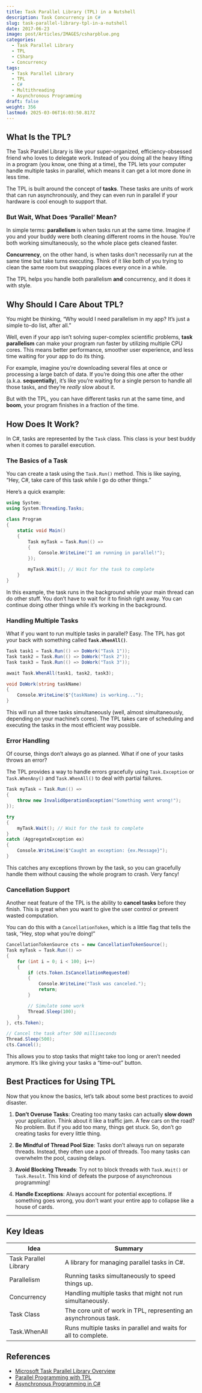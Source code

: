 ```yaml
---
title: Task Parallel Library (TPL) in a Nutshell
description: Task Concurrency in C#
slug: task-parallel-library-tpl-in-a-nutshell
date: 2017-06-23
image: post/Articles/IMAGES/csharpblue.png
categories:
  - Task Parallel Library
  - TPL
  - CSharp
  - Concurrency
tags:
  - Task Parallel Library
  - TPL
  - C#
  - Multithreading
  - Asynchronous Programming
draft: false
weight: 356
lastmod: 2025-03-06T16:03:50.817Z
---
```

<!-- 
# Task Parallel Library (TPL) in a Nutshell

Alright, folks! Buckle up, because today we’re diving into something that sounds fancy but isn’t as scary as it seems: the Task Parallel Library (TPL) in C#. 

You’ve probably heard of the TPL if you’ve ever dipped your toes into asynchronous programming or parallel processing. But what exactly is it, and why should you care? Well, grab a cup of coffee, and let’s break it down. -->

## What Is the TPL?

The Task Parallel Library is like your super-organized, efficiency-obsessed friend who loves to delegate work. Instead of you doing all the heavy lifting in a program (you know, one thing at a time), the TPL lets your computer handle multiple tasks in parallel, which means it can get a lot more done in less time.

The TPL is built around the concept of **tasks**. These tasks are units of work that can run asynchronously, and they can even run in parallel if your hardware is cool enough to support that.

### But Wait, What Does ‘Parallel’ Mean?

In simple terms: **parallelism** is when tasks run at the same time. Imagine if you and your buddy were both cleaning different rooms in the house. You’re both working simultaneously, so the whole place gets cleaned faster.

**Concurrency**, on the other hand, is when tasks don’t necessarily run at the same time but take turns executing. Think of it like both of you trying to clean the same room but swapping places every once in a while.

The TPL helps you handle both parallelism **and** concurrency, and it does it with style.

## Why Should I Care About TPL?

You might be thinking, “Why would I need parallelism in my app? It’s just a simple to-do list, after all.”

Well, even if your app isn’t solving super-complex scientific problems, **task parallelism** can make your program run faster by utilizing multiple CPU cores. This means better performance, smoother user experience, and less time waiting for your app to do its thing.

For example, imagine you’re downloading several files at once or processing a large batch of data. If you’re doing this one after the other (a.k.a. **sequentially**), it’s like you’re waiting for a single person to handle all those tasks, and they’re *really* slow about it.

But with the TPL, you can have different tasks run at the same time, and **boom**, your program finishes in a fraction of the time.

## How Does It Work?

In C#, tasks are represented by the `Task` class. This class is your best buddy when it comes to parallel execution.

### The Basics of a Task

You can create a task using the `Task.Run()` method. This is like saying, “Hey, C#, take care of this task while I go do other things.”

Here’s a quick example:

```csharp
using System;
using System.Threading.Tasks;

class Program
{
    static void Main()
    {
        Task myTask = Task.Run(() => 
        {
            Console.WriteLine("I am running in parallel!");
        });

        myTask.Wait(); // Wait for the task to complete
    }
}
```

In this example, the task runs in the background while your main thread can do other stuff. You don’t have to wait for it to finish right away. You can continue doing other things while it’s working in the background.

### Handling Multiple Tasks

What if you want to run multiple tasks in parallel? Easy. The TPL has got your back with something called **`Task.WhenAll()`**.

```csharp
Task task1 = Task.Run(() => DoWork("Task 1"));
Task task2 = Task.Run(() => DoWork("Task 2"));
Task task3 = Task.Run(() => DoWork("Task 3"));

await Task.WhenAll(task1, task2, task3);

void DoWork(string taskName)
{
    Console.WriteLine($"{taskName} is working...");
}
```

This will run all three tasks simultaneously (well, almost simultaneously, depending on your machine’s cores). The TPL takes care of scheduling and executing the tasks in the most efficient way possible.

### Error Handling

Of course, things don’t always go as planned. What if one of your tasks throws an error?

The TPL provides a way to handle errors gracefully using `Task.Exception` or `Task.WhenAny()` and `Task.WhenAll()` to deal with partial failures.

```csharp
Task myTask = Task.Run(() =>
{
    throw new InvalidOperationException("Something went wrong!");
});

try
{
    myTask.Wait(); // Wait for the task to complete
}
catch (AggregateException ex)
{
    Console.WriteLine($"Caught an exception: {ex.Message}");
}
```

This catches any exceptions thrown by the task, so you can gracefully handle them without causing the whole program to crash. Very fancy!

### Cancellation Support

Another neat feature of the TPL is the ability to **cancel tasks** before they finish. This is great when you want to give the user control or prevent wasted computation.

You can do this with a `CancellationToken`, which is a little flag that tells the task, “Hey, stop what you’re doing!”

```csharp
CancellationTokenSource cts = new CancellationTokenSource();
Task myTask = Task.Run(() =>
{
    for (int i = 0; i < 100; i++)
    {
        if (cts.Token.IsCancellationRequested)
        {
            Console.WriteLine("Task was canceled.");
            return;
        }

        // Simulate some work
        Thread.Sleep(100);
    }
}, cts.Token);

// Cancel the task after 500 milliseconds
Thread.Sleep(500);
cts.Cancel();
```

This allows you to stop tasks that might take too long or aren’t needed anymore. It’s like giving your tasks a “time-out” button.

## Best Practices for Using TPL

Now that you know the basics, let’s talk about some best practices to avoid disaster.

1. **Don’t Overuse Tasks**: Creating too many tasks can actually **slow down** your application. Think about it like a traffic jam. A few cars on the road? No problem. But if you add too many, things get stuck. So, don’t go creating tasks for every little thing.

2. **Be Mindful of Thread Pool Size**: Tasks don’t always run on separate threads. Instead, they often use a pool of threads. Too many tasks can overwhelm the pool, causing delays.

3. **Avoid Blocking Threads**: Try not to block threads with `Task.Wait()` or `Task.Result`. This kind of defeats the purpose of asynchronous programming!

4. **Handle Exceptions**: Always account for potential exceptions. If something goes wrong, you don’t want your entire app to collapse like a house of cards.

<!-- ## Conclusion

So there you have it. The Task Parallel Library is like your superhero sidekick when you need to get things done quickly and efficiently. It helps you break down tasks into manageable chunks, run them simultaneously, and make the most out of your system’s resources.

If you’ve got a big job ahead of you—whether it’s processing tons of data, downloading files, or just speeding up your app—TPL is your go-to tool. -->

***

## Key Ideas

| Idea                  | Summary                                                          |
| --------------------- | ---------------------------------------------------------------- |
| Task Parallel Library | A library for managing parallel tasks in C#.                     |
| Parallelism           | Running tasks simultaneously to speed things up.                 |
| Concurrency           | Handling multiple tasks that might not run simultaneously.       |
| Task Class            | The core unit of work in TPL, representing an asynchronous task. |
| Task.WhenAll          | Runs multiple tasks in parallel and waits for all to complete.   |

## References

* [Microsoft Task Parallel Library Overview](https://learn.microsoft.com/en-us/dotnet/standard/parallel-programming/task-parallel-library-tpl)
* [Parallel Programming with TPL](https://docs.microsoft.com/en-us/dotnet/standard/parallel-programming/)
* [Asynchronous Programming in C#](https://learn.microsoft.com/en-us/dotnet/csharp/programming-guide/concepts/async/)

```
```
